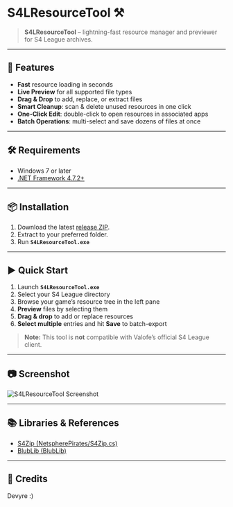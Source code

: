 # S4LResourceTool ⚒️

> **S4LResourceTool** – lightning-fast resource manager and previewer for S4 League archives.

---

## 🚀 Features

- **Fast** resource loading in seconds  
- **Live Preview** for all supported file types  
- **Drag & Drop** to add, replace, or extract files  
- **Smart Cleanup**: scan & delete unused resources in one click  
- **One-Click Edit**: double-click to open resources in associated apps  
- **Batch Operations**: multi-select and save dozens of files at once  

---

## 🛠 Requirements

- Windows 7 or later  
- [.NET Framework 4.7.2+](https://dotnet.microsoft.com/download/dotnet-framework)  

---

## 📦 Installation

1. Download the latest [release ZIP](https://github.com/Dekirai/S4LResourceTool/releases).  
2. Extract to your preferred folder.  
3. Run **`S4LResourceTool.exe`**  

---

## ▶️ Quick Start

1. Launch **`S4LResourceTool.exe`**  
2. Select your S4 League directory  
3. Browse your game’s resource tree in the left pane  
4. **Preview** files by selecting them  
5. **Drag & drop** to add or replace resources  
6. **Select multiple** entries and hit **Save** to batch-export  

> **Note:** This tool is **not** compatible with Valofe’s official S4 League client.

---

## 📷 Screenshot

![S4LResourceTool Screenshot](https://i.imgur.com/TXO3oFE.png)

---

## 📚 Libraries & References

- [S4Zip (NetspherePirates/S4Zip.cs)](https://github.com/wtfblub/NetspherePirates/blob/dev/src/Netsphere.Resource/S4Zip.cs)  
- [BlubLib (BlubLib)](https://gitlab.com/wtfblub/BlubLib/-/tree/dev/src/BlubLib)  

---

## 🙏 Credits

Devyre :) 
